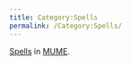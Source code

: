 ```yaml
---
title: Category:Spells
permalink: /Category:Spells/
---
```


[Spells](Spell "wikilink") in [MUME](MUME "wikilink").
